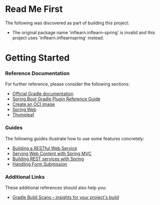 # Read Me First
The following was discovered as part of building this project:

* The original package name 'inflearn.inflearn-spring' is invalid and this project uses 'inflearn.inflearnspring' instead.

# Getting Started

### Reference Documentation
For further reference, please consider the following sections:

* [Official Gradle documentation](https://docs.gradle.org)
* [Spring Boot Gradle Plugin Reference Guide](https://docs.spring.io/spring-boot/docs/3.0.3/gradle-plugin/reference/html/)
* [Create an OCI image](https://docs.spring.io/spring-boot/docs/3.0.3/gradle-plugin/reference/html/#build-image)
* [Spring Web](https://docs.spring.io/spring-boot/docs/3.0.3/reference/htmlsingle/#web)
* [Thymeleaf](https://docs.spring.io/spring-boot/docs/3.0.3/reference/htmlsingle/#web.servlet.spring-mvc.template-engines)

### Guides
The following guides illustrate how to use some features concretely:

* [Building a RESTful Web Service](https://spring.io/guides/gs/rest-service/)
* [Serving Web Content with Spring MVC](https://spring.io/guides/gs/serving-web-content/)
* [Building REST services with Spring](https://spring.io/guides/tutorials/rest/)
* [Handling Form Submission](https://spring.io/guides/gs/handling-form-submission/)

### Additional Links
These additional references should also help you:

* [Gradle Build Scans – insights for your project's build](https://scans.gradle.com#gradle)

